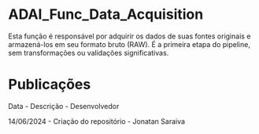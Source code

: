 # ADAI_Func_Data_Acquisition
Esta função é responsável por adquirir os dados de suas fontes originais e armazená-los em seu formato bruto (RAW). É a primeira etapa do pipeline, sem transformações ou validações significativas.

# Publicações 

Data - Descrição - Desenvolvedor 

14/06/2024 - Criação do repositório - Jonatan Saraiva
